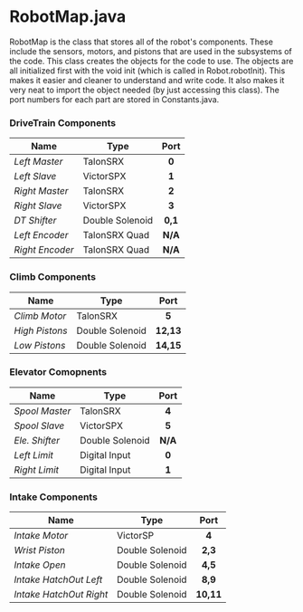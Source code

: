 # RobotMap.java

RobotMap is the class that stores all of the robot's components. These include the sensors, motors, and pistons that are used in the subsystems of the code. This class creates the objects for the code to use. The objects are all initialized first with the void init (which is called in Robot.robotInit). This makes it easier and cleaner to understand and write code. It also makes it very neat to import the object needed (by just accessing this class). The port numbers for each part are stored in Constants.java.

### DriveTrain Components

| Name            | Type            | Port    |
| --------------- | --------------- |:-------:|
| *Left Master*   | TalonSRX        |  __0__  |
| *Left Slave*    | VictorSPX       |  __1__  |
| *Right Master*  | TalonSRX        |  __2__  |
| *Right Slave*   | VictorSPX       |  __3__  |
| *DT Shifter*    | Double Solenoid | __0,1__ |
| *Left Encoder*  | TalonSRX Quad   | __N/A__ |
| *Right Encoder* | TalonSRX Quad   | __N/A__ |

### Climb Components

| Name               | Type            | Port      |
| ------------------ | --------------- |:---------:|
| *Climb Motor*      | TalonSRX        |   __5__   |
| *High Pistons*     | Double Solenoid | __12,13__ |
| *Low Pistons*      | Double Solenoid | __14,15__ |

### Elevator Comopnents

| Name            | Type            | Port    |
| --------------- | --------------- |:-------:|
| *Spool Master*  | TalonSRX        |  __4__  |
| *Spool Slave*   | VictorSPX       |  __5__  |
| *Ele. Shifter*  | Double Solenoid | __N/A__ |
| *Left Limit*    | Digital Input   |  __0__  |
| *Right Limit*   | Digital Input   |  __1__  |

### Intake Components

| Name                      | Type             | Port         |
| ------------------------- | ---------------- |:------------:|
| *Intake Motor*            | VictorSP         |     __4__    |
| *Wrist Piston*            | Double Solenoid  |    __2,3__   |
| *Intake Open*             | Double Solenoid  |    __4,5__   |
| *Intake HatchOut Left*    | Double Solenoid  |    __8,9__   |
| *Intake HatchOut Right*   | Double Solenoid  |   __10,11__  |